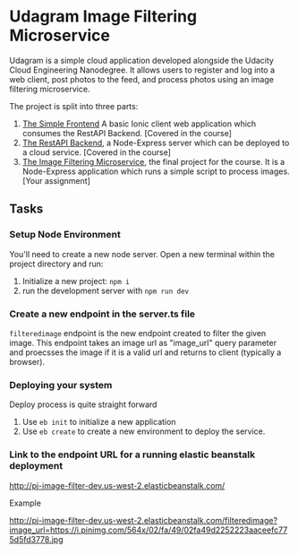 # Udagram Image Filtering Microservice

Udagram is a simple cloud application developed alongside the Udacity Cloud Engineering Nanodegree. It allows users to register and log into a web client, post photos to the feed, and process photos using an image filtering microservice.

The project is split into three parts:
1. [The Simple Frontend](https://github.com/udacity/cloud-developer/tree/master/course-02/exercises/udacity-c2-frontend)
A basic Ionic client web application which consumes the RestAPI Backend. [Covered in the course]
2. [The RestAPI Backend](https://github.com/udacity/cloud-developer/tree/master/course-02/exercises/udacity-c2-restapi), a Node-Express server which can be deployed to a cloud service. [Covered in the course]
3. [The Image Filtering Microservice](https://github.com/udacity/cloud-developer/tree/master/course-02/project/image-filter-starter-code), the final project for the course. It is a Node-Express application which runs a simple script to process images. [Your assignment]

## Tasks

### Setup Node Environment

You'll need to create a new node server. Open a new terminal within the project directory and run:

1. Initialize a new project: `npm i`
2. run the development server with `npm run dev`

### Create a new endpoint in the server.ts file

```filteredimage``` endpoint is the new endpoint created to filter the given image. This endpoint takes an image url as "image_url" query parameter and proecsses the image if it is a valid url and returns to client (typically a browser).

### Deploying your system

Deploy process is quite straight forward
1. Use `eb init` to initialize a new application
2. Use `eb create` to create a new environment to deploy the service.

### Link to the endpoint URL for a running elastic beanstalk deployment
http://pj-image-filter-dev.us-west-2.elasticbeanstalk.com/

Example

http://pj-image-filter-dev.us-west-2.elasticbeanstalk.com/filteredimage?image_url=https://i.pinimg.com/564x/02/fa/49/02fa49d2252223aaceefc775d5fd3778.jpg
